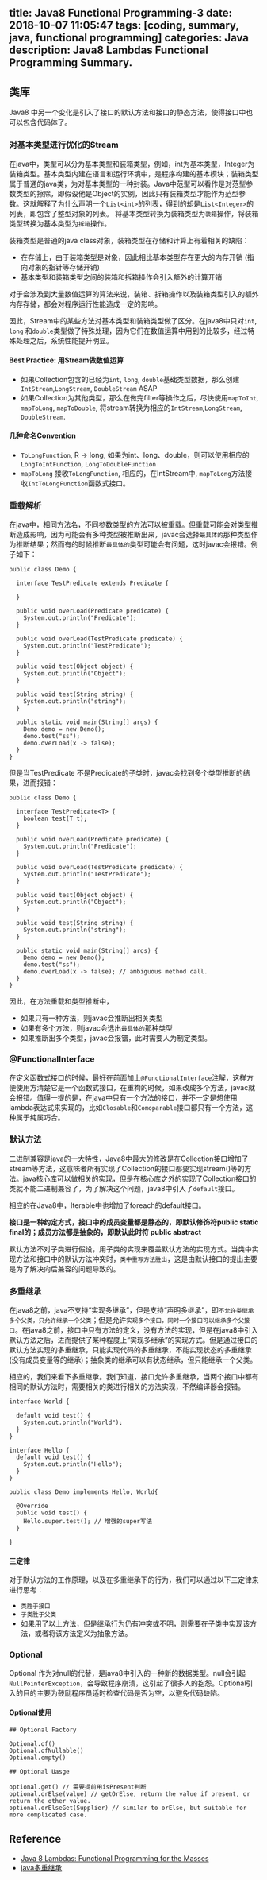 title: Java8 Functional Programming-3
date: 2018-10-07 11:05:47
tags: [coding, summary, java, functional programming]
categories:  Java 
description: Java8 Lambdas Functional Programming Summary.
---

## 类库

Java8 中另一个变化是引入了接口的默认方法和接口的静态方法，使得接口中也可以包含代码体了。

### 对基本类型进行优化的Stream

在java中，类型可以分为基本类型和装箱类型，例如，int为基本类型，Integer为装箱类型。基本类型内建在语言和运行环境中，是程序构建的基本模块；装箱类型属于普通的java类，为对基本类型的一种封装。Java中范型可以看作是对范型参数类型的擦除，即假设他是Object的实例，因此只有装箱类型才能作为范型参数。这就解释了为什么声明一个`List<int>`的列表，得到的却是`List<Integer>`的列表，即包含了整型对象的列表。 将基本类型转换为装箱类型为`装箱`操作，将装箱类型转换为基本类型为`拆箱`操作。

装箱类型是普通的java class对象，装箱类型在存储和计算上有着相关的缺陷：

- 在存储上，由于装箱类型是对象，因此相比基本类型存在更大的内存开销 (指向对象的指针等存储开销)
- 基本类型和装箱类型之间的装箱和拆箱操作会引入额外的计算开销

对于会涉及到大量数值运算的算法来说，装箱、拆箱操作以及装箱类型引入的额外内存存储，都会对程序运行性能造成一定的影响。

因此，Stream中的某些方法对基本类型和装箱类型做了区分。在java8中只对`int`, `long` 和`double`类型做了特殊处理，因为它们在数值运算中用到的比较多，经过特殊处理之后，系统性能提升明显。

#### Best Practice: 用Stream做数值运算

- 如果Collection包含的已经为`int`, `long`, `double`基础类型数据，那么创建`IntStream`,`LongStream`, `DoubleStream` ASAP
- 如果Collection为其他类型，那么在做完filter等操作之后，尽快使用`mapToInt`, `mapToLong`, `mapToDouble`, 将stream转换为相应的`IntStream`,`LongStream`, `DoubleStream`. 

#### 几种命名Convention

- `ToLongFunction`, R -> long, 如果为int、long、double，则可以使用相应的`LongToIntFunction`, `LongToDoubleFunction`
- `mapToLong` 接收`ToLongFunction`, 相应的，在IntStream中, `mapToLong`方法接收`IntToLongFunction`函数式接口。

### 重载解析

在java中，相同方法名，不同参数类型的方法可以被重载。但重载可能会对类型推断造成影响，因为可能会有多种类型被推断出来，javac会选择`最具体的`那种类型作为推断结果；然而有的时候推断`最具体的`类型可能会有问题，这时javac会报错。例子如下：

```
public class Demo {

  interface TestPredicate extends Predicate {

  }

  public void overLoad(Predicate predicate) {
    System.out.println("Predicate");
  }

  public void overLoad(TestPredicate predicate) {
    System.out.println("TestPredicate");
  }

  public void test(Object object) {
    System.out.println("Object");
  }

  public void test(String string) {
    System.out.println("string");
  }

  public static void main(String[] args) {
    Demo demo = new Demo();
    demo.test("ss");
    demo.overLoad(x -> false);
  }
}

```
但是当TestPredicate 不是Predicate的子类时，javac会找到多个类型推断的结果，进而报错：

```
public class Demo {

  interface TestPredicate<T> {
    boolean test(T t);
  }

  public void overLoad(Predicate predicate) {
    System.out.println("Predicate");
  }

  public void overLoad(TestPredicate predicate) {
    System.out.println("TestPredicate");
  }

  public void test(Object object) {
    System.out.println("Object");
  }

  public void test(String string) {
    System.out.println("string");
  }

  public static void main(String[] args) {
    Demo demo = new Demo();
    demo.test("ss");
    demo.overLoad(x -> false); // ambiguous method call. 
  }
}
```

因此，在方法重载和类型推断中，
- 如果只有一种方法，则javac会推断出相关类型
- 如果有多个方法，则javac会选出`最具体的`那种类型
- 如果推断出多个类型，javac会报错，此时需要人为制定类型。

### @FunctionalInterface

在定义函数式接口的时候，最好在前面加上`@FunctionalInterface`注解，这样方便使用方清楚它是一个函数式接口，在重构的时候，如果改成多个方法，javac就会报错。值得一提的是，在java中只有一个方法的接口，并不一定是想使用lambda表达式来实现的，比如`Closable`和`Comoparable`接口都只有一个方法，这种属于纯属巧合。

### 默认方法

二进制兼容是java的一大特性，Java8中最大的修改是在Collection接口增加了stream等方法，这意味者所有实现了Collection的接口都要实现stream()等的方法。java核心库可以做相关的实现，但是在核心库之外的实现了Collection接口的类就不能二进制兼容了，为了解决这个问题，java8中引入了`default`接口。 

相应的在Java8中，Iterable中也增加了foreach的default接口。

**接口是一种约定方式，接口中的成员变量都是静态的，即默认修饰符public static final的；成员方法都是抽象的，即默认此时符 public abstract**

默认方法不对子类进行假设，用子类的实现来覆盖默认方法的实现方式。当类中实现方法和接口中的默认方法冲突时，`类中重写方法胜出`，这是由默认接口的提出主要是为了解决向后兼容的问题导致的。

### 多重继承

在java8之前，java不支持“实现多继承”，但是支持“声明多继承”，即`不允许类继承多个父类，只允许继承一个父类`；但是允许`实现多个接口，同时一个接口可以继承多个父接口`。在java8之前，接口中只有方法的定义，没有方法的实现，但是在java8中引入默认方法之后，进而提供了某种程度上“实现多继承”的实现方式。但是通过接口的默认方法实现的多重继承，只能实现代码的多重继承，不能实现状态的多重继承(没有成员变量等的继承)；抽象类的继承可以有状态继承，但只能继承一个父类。


相应的，我们来看下多重继承。我们知道，接口允许多重继承，当两个接口中都有相同的默认方法时，需要相关的类进行相关的方法实现，不然编译器会报错。

```
interface World {

  default void test() {
    System.out.println("World");
  }
}

interface Hello {
  default void test() {
    System.out.println("Hello");
  }
}

public class Demo implements Hello, World{

  @Override
  public void test() {
    Hello.super.test(); // 增强的super写法
  }

}
```

#### 三定律

对于默认方法的工作原理，以及在多重继承下的行为，我们可以通过以下三定律来进行思考：

- `类胜于接口`
- `子类胜于父类` 
- 如果用了以上方法，但是继承行为仍有冲突或不明，则需要在子类中实现该方法，或者将该方法定义为抽象方法。

### Optional

Optional 作为对null的代替，是java8中引入的一种新的数据类型。null会引起`NullPointerException`，会导致程序崩溃，这引起了很多人的抱怨。Optional引入的目的主要为鼓励程序员适时检查代码是否为空，以避免代码缺陷。

#### Optional使用

```
## Optional Factory

Optional.of()
Optional.ofNullable()
Optional.empty()

## Optional Uasge

optional.get() // 需要提前用isPresent判断
optional.orElse(value) // getOrElse, return the value if present, or return the other value.
optional.orElseGet(Supplier) // similar to orElse, but suitable for more complicated case.

```

## Reference
- [Java 8 Lambdas: Functional Programming for the Masses](https://www.amazon.com/Java-Lambdas-Functional-Programming-Masses/dp/1449370772)
- [java多重继承](https://www.zhihu.com/question/24317891)
